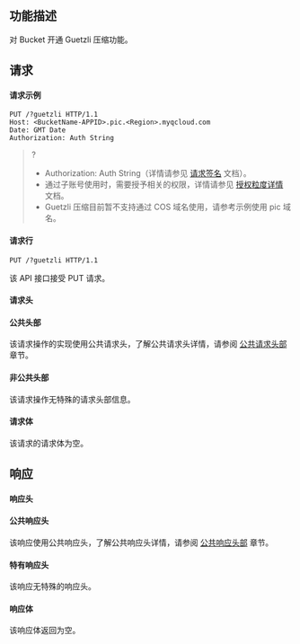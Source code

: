 ## 功能描述
对 Bucket 开通 Guetzli 压缩功能。

## 请求

#### 请求示例

```
PUT /?guetzli HTTP/1.1
Host: <BucketName-APPID>.pic.<Region>.myqcloud.com 
Date: GMT Date
Authorization: Auth String
```

>?
> - Authorization: Auth String（详情请参见 [请求签名](https://intl.cloud.tencent.com/document/product/436/7778) 文档）。
> - 通过子账号使用时，需要授予相关的权限，详情请参见 [授权粒度详情](https://intl.cloud.tencent.com/document/product/1045/49896) 文档。
> - Guetzli 压缩目前暂不支持通过 COS 域名使用，请参考示例使用 pic 域名。
>

#### 请求行

```
PUT /?guetzli HTTP/1.1
```
该 API 接口接受 PUT 请求。

#### 请求头

#### 公共头部

该请求操作的实现使用公共请求头，了解公共请求头详情，请参阅 [公共请求头部](https://intl.cloud.tencent.com/document/product/436/7728) 章节。

#### 非公共头部

该请求操作无特殊的请求头部信息。

#### 请求体
该请求的请求体为空。

## 响应

#### 响应头

#### 公共响应头

该响应使用公共响应头，了解公共响应头详情，请参阅 [公共响应头部](https://intl.cloud.tencent.com/document/product/436/7729) 章节。

#### 特有响应头

该响应无特殊的响应头。

#### 响应体
该响应体返回为空。
  
